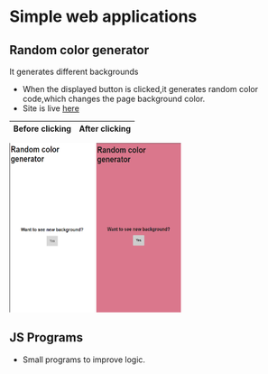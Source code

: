 # Simple web applications

## Random color generator

It generates different backgrounds

- When the displayed button is clicked,it generates random color code,which changes the page background color.
- Site is live [here](https://randomchrome.netlify.app)

| Before clicking | After clicking |
| --------------- | -------------- |

<img src="assets\random_chrome_firstpage.png" width="150" height="300"> <img src="assets\random_chrome_secondpage.png" width="150" height="300">

## JS Programs

- Small programs to improve logic.
